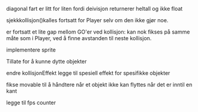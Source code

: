 diagonal fart er litt for liten fordi deivisjon returnerer heltall og ikke float

sjekkkollisjon()kalles fortsatt for Player selv om den ikke gjør noe.

er fortsatt et lite gap mellom GO'er ved kollisjon: 
    kan nok fikses på samme måte som i Player, ved å finne avstanden til neste kollisjon.


implementere sprite

Tillate for å kunne dytte objekter

endre kollisjonEffekt
legge til spesiell effekt for spesifikke objekter

fikse movable til å håndtere når et objekt ikke kan flyttes når det er inntil en kant

legge til fps counter


